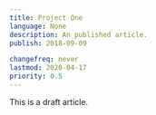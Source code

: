 ```yaml
---
title: Project One
language: None
description: An published article.
publish: 2018-09-09

changefreq: never
lastmod: 2020-04-17
priority: 0.5
---
```


This is a draft article.

